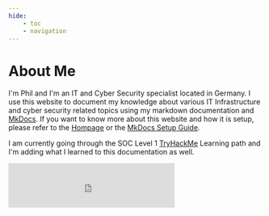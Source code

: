 ```yaml
---
hide:
    - toc
    - navigation
---
```


# About Me
I'm Phil and I'm an IT and Cyber Security specialist located in Germany. I use this website to document my knowledge about various IT Infrastructure and cyber security related topics using my markdown documentation and [MkDocs](https://www.mkdocs.org/). If you want to know more about this website and how it is setup, please refer to the [Hompage](../index.md) or the [MkDocs Setup Guide](../applications/mkdocs/index.md).


I am currently going through the SOC Level 1 [TryHackMe](https://tryhackme.com/) Learning path and I'm adding what I learned to this documentation as well.  

<div>
    <iframe src="https://tryhackme.com/api/v2/badges/public-profile?userPublicId=5059033" style='border:none;' width="329" height="88"></iframe>
</div>

